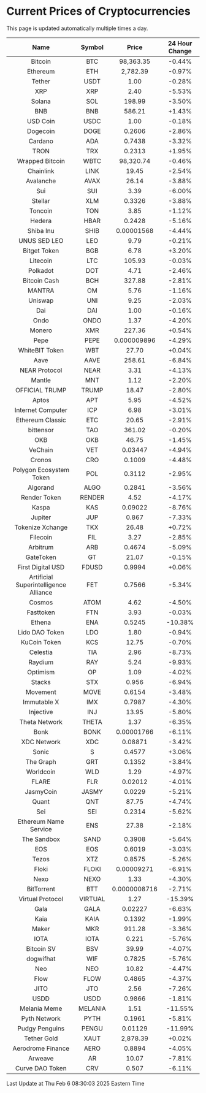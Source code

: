 # Current Prices of Cryptocurrencies
This page is updated automatically multiple times a day.

| Name | Symbol | Price | 24 Hour Change |
| :---: |:---:| :---: | :---: |
| Bitcoin | BTC | 98,363.35 | -0.44% |
| Ethereum | ETH | 2,782.39 | -0.97% |
| Tether | USDT | 1.00 | -0.28% |
| XRP | XRP | 2.40 | -5.53% |
| Solana | SOL | 198.99 | -3.50% |
| BNB | BNB | 586.21 | +1.43% |
| USD Coin | USDC | 1.00 | -0.18% |
| Dogecoin | DOGE | 0.2606 | -2.86% |
| Cardano | ADA | 0.7438 | -3.32% |
| TRON | TRX | 0.2313 | +1.95% |
| Wrapped Bitcoin | WBTC | 98,320.74 | -0.46% |
| Chainlink | LINK | 19.45 | -2.54% |
| Avalanche | AVAX | 26.14 | -3.88% |
| Sui | SUI | 3.39 | -6.00% |
| Stellar | XLM | 0.3326 | -3.88% |
| Toncoin | TON | 3.85 | -1.12% |
| Hedera | HBAR | 0.2428 | -5.16% |
| Shiba Inu | SHIB | 0.00001568 | -4.44% |
| UNUS SED LEO | LEO | 9.79 | -0.21% |
| Bitget Token | BGB | 6.78 | +3.20% |
| Litecoin | LTC | 105.93 | -0.03% |
| Polkadot | DOT | 4.71 | -2.46% |
| Bitcoin Cash | BCH | 327.88 | -2.81% |
| MANTRA | OM | 5.76 | -1.16% |
| Uniswap | UNI | 9.25 | -2.03% |
| Dai | DAI | 1.00 | -0.16% |
| Ondo | ONDO | 1.37 | -4.20% |
| Monero | XMR | 227.36 | +0.54% |
| Pepe | PEPE | 0.000009896 | -4.29% |
| WhiteBIT Token | WBT | 27.70 | +0.04% |
| Aave | AAVE | 258.61 | -6.84% |
| NEAR Protocol | NEAR | 3.31 | -4.13% |
| Mantle | MNT | 1.12 | -2.20% |
| OFFICIAL TRUMP | TRUMP | 18.47 | -2.80% |
| Aptos | APT | 5.95 | -4.52% |
| Internet Computer | ICP | 6.98 | -3.01% |
| Ethereum Classic | ETC | 20.65 | -2.91% |
| bittensor | TAO | 361.02 | -0.20% |
| OKB | OKB | 46.75 | -1.45% |
| VeChain | VET | 0.03447 | -4.94% |
| Cronos | CRO | 0.1009 | -4.48% |
| Polygon Ecosystem Token | POL | 0.3112 | -2.95% |
| Algorand | ALGO | 0.2841 | -3.56% |
| Render Token | RENDER | 4.52 | -4.17% |
| Kaspa | KAS | 0.09022 | -8.76% |
| Jupiter | JUP | 0.867 | -7.33% |
| Tokenize Xchange | TKX | 26.48 | +0.72% |
| Filecoin | FIL | 3.27 | -2.85% |
| Arbitrum | ARB | 0.4674 | -5.09% |
| GateToken | GT | 21.07 | -0.15% |
| First Digital USD | FDUSD | 0.9994 | +0.06% |
| Artificial Superintelligence Alliance | FET | 0.7566 | -5.34% |
| Cosmos | ATOM | 4.62 | -4.50% |
| Fasttoken | FTN | 3.93 | -0.03% |
| Ethena | ENA | 0.5245 | -10.38% |
| Lido DAO Token | LDO | 1.80 | -0.94% |
| KuCoin Token | KCS | 12.75 | -0.70% |
| Celestia | TIA | 2.96 | -8.73% |
| Raydium | RAY | 5.24 | -9.93% |
| Optimism | OP | 1.09 | -4.02% |
| Stacks | STX | 0.956 | -6.94% |
| Movement | MOVE | 0.6154 | -3.48% |
| Immutable X | IMX | 0.7987 | -4.30% |
| Injective | INJ | 13.95 | -5.80% |
| Theta Network | THETA | 1.37 | -6.35% |
| Bonk | BONK | 0.00001766 | -6.11% |
| XDC Network | XDC | 0.08871 | -3.42% |
| Sonic | S | 0.4577 | +3.06% |
| The Graph | GRT | 0.1352 | -3.84% |
| Worldcoin | WLD | 1.29 | -4.97% |
| FLARE | FLR | 0.02012 | -4.01% |
| JasmyCoin | JASMY | 0.0229 | -5.21% |
| Quant | QNT | 87.75 | -4.74% |
| Sei | SEI | 0.2314 | -5.62% |
| Ethereum Name Service | ENS | 27.38 | -2.18% |
| The Sandbox | SAND | 0.3908 | -5.64% |
| EOS | EOS | 0.6019 | -3.03% |
| Tezos | XTZ | 0.8575 | -5.26% |
| Floki | FLOKI | 0.00009271 | -6.91% |
| Nexo | NEXO | 1.33 | -4.30% |
| BitTorrent | BTT | 0.0000008716 | -2.71% |
| Virtual Protocol | VIRTUAL | 1.27 | -15.39% |
| Gala | GALA | 0.02227 | -6.63% |
| Kaia | KAIA | 0.1392 | -1.99% |
| Maker | MKR | 911.28 | -3.36% |
| IOTA | IOTA | 0.221 | -5.76% |
| Bitcoin SV | BSV | 39.99 | -4.07% |
| dogwifhat | WIF | 0.7825 | -5.76% |
| Neo | NEO | 10.82 | -4.47% |
| Flow | FLOW | 0.4865 | -4.37% |
| JITO | JTO | 2.56 | -7.26% |
| USDD | USDD | 0.9866 | -1.81% |
| Melania Meme | MELANIA | 1.51 | -11.55% |
| Pyth Network | PYTH | 0.1961 | -5.81% |
| Pudgy Penguins | PENGU | 0.01129 | -11.99% |
| Tether Gold | XAUT | 2,878.39 | +0.02% |
| Aerodrome Finance | AERO | 0.8894 | -4.05% |
| Arweave | AR | 10.07 | -7.81% |
| Curve DAO Token | CRV | 0.507 | -6.11% |

Last Update at Thu Feb  6 08:30:03 2025 Eastern Time
